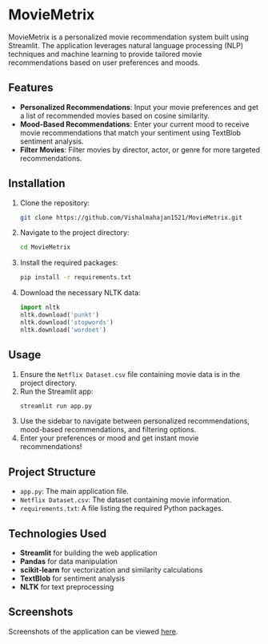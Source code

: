 # MovieMetrix

MovieMetrix is a personalized movie recommendation system built using Streamlit. The application leverages natural language processing (NLP) techniques and machine learning to provide tailored movie recommendations based on user preferences and moods.

## Features

- **Personalized Recommendations**: Input your movie preferences and get a list of recommended movies based on cosine similarity.
- **Mood-Based Recommendations**: Enter your current mood to receive movie recommendations that match your sentiment using TextBlob sentiment analysis.
- **Filter Movies**: Filter movies by director, actor, or genre for more targeted recommendations.

## Installation

1. Clone the repository:
   ```bash
   git clone https://github.com/Vishalmahajan1521/MovieMetrix.git
   ```
2. Navigate to the project directory:
   ```bash
   cd MovieMetrix
   ```
3. Install the required packages:
   ```bash
   pip install -r requirements.txt
   ```
4. Download the necessary NLTK data:
   ```python
   import nltk
   nltk.download('punkt')
   nltk.download('stopwords')
   nltk.download('wordnet')
   ```

## Usage

1. Ensure the `Netflix Dataset.csv` file containing movie data is in the project directory.
2. Run the Streamlit app:
   ```bash
   streamlit run app.py
   ```
3. Use the sidebar to navigate between personalized recommendations, mood-based recommendations, and filtering options.
4. Enter your preferences or mood and get instant movie recommendations!

## Project Structure

- `app.py`: The main application file.
- `Netflix Dataset.csv`: The dataset containing movie information.
- `requirements.txt`: A file listing the required Python packages.

## Technologies Used

- **Streamlit** for building the web application
- **Pandas** for data manipulation
- **scikit-learn** for vectorization and similarity calculations
- **TextBlob** for sentiment analysis
- **NLTK** for text preprocessing

## Screenshots

Screenshots of the application can be viewed [here]([https://drive.google.com/drive/folder_link](https://drive.google.com/drive/folders/11e0_B-micW6CnJAnIs7srqiRglfBepQ4?usp=sharing)).


